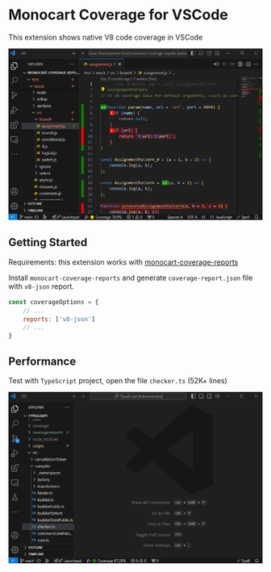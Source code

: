 # Monocart Coverage for VSCode

This extension shows native V8 code coverage in VSCode

![](assets/preview.gif)

## Getting Started

Requirements: this extension works with [monocart-coverage-reports](https://github.com/cenfun/monocart-coverage-reports)

Install `monocart-coverage-reports` and generate `coverage-report.json` file with `v8-json` report.

```js
const coverageOptions = {
    // ...
    reports: ['v8-json']
    // ...
}
```

## Performance

Test with `TypeScript` project, open the file `checker.ts` (52K+ lines)

![](assets/performance.gif)
